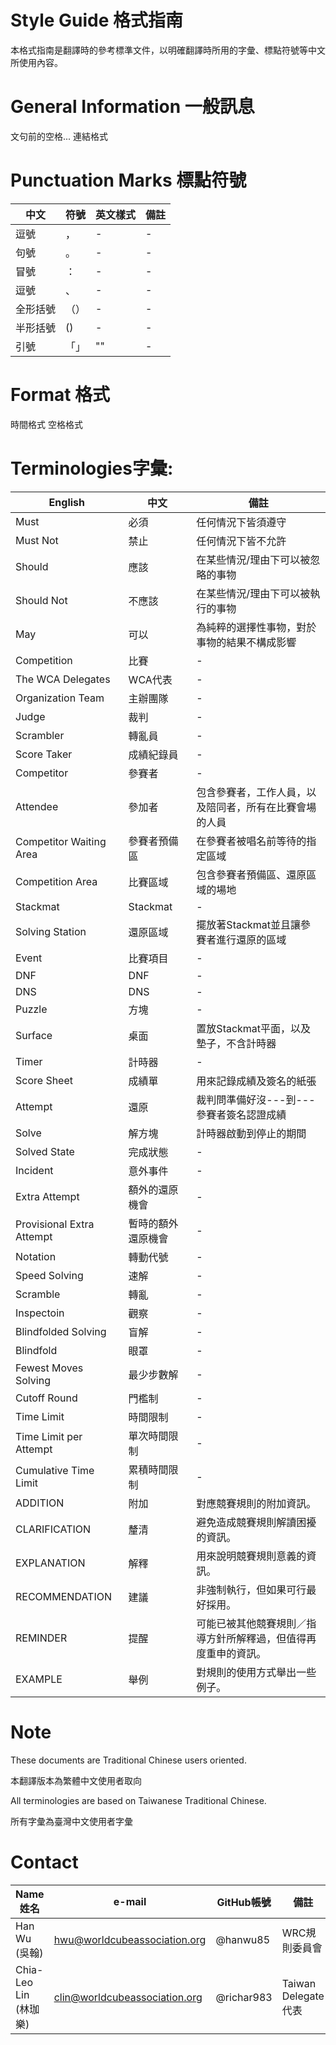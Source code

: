 # Style Guide 格式指南
本格式指南是翻譯時的參考標準文件，以明確翻譯時所用的字彙、標點符號等中文所使用內容。

# General Information 一般訊息
文句前的空格...
連結格式

# Punctuation Marks 標點符號
| 中文 | 符號 | 英文樣式 | 備註 |
|-|-|-|-|
|逗號|，|-|-|
|句號|。|-|-|
|冒號|：|-|-|
|逗號|、|-|-|
|全形括號|（）|-|-|
|半形括號|()|-|-|
|引號|「」|""|-|

# Format 格式
時間格式
空格格式

# Terminologies字彙:

| English | 中文 | 備註 |
|-|-|-|
|Must|必須|任何情況下皆須遵守|
|Must Not|禁止|任何情況下皆不允許|
|Should|應該|在某些情況/理由下可以被忽略的事物|
|Should Not|不應該|在某些情況/理由下可以被執行的事物|
|May|可以|為純粹的選擇性事物，對於事物的結果不構成影響|
|Competition|比賽|-|
|The WCA Delegates|WCA代表|-|
|Organization Team|主辦團隊|-|
|Judge|裁判|-|
|Scrambler|轉亂員|-|
|Score Taker|成績紀錄員|-|
|Competitor|參賽者|-|
|Attendee|參加者|包含參賽者，工作人員，以及陪同者，所有在比賽會場的人員|
|Competitor Waiting Area|參賽者預備區|在參賽者被唱名前等待的指定區域|
|Competition Area|比賽區域|包含參賽者預備區、還原區域的場地|
|Stackmat|Stackmat|-|
|Solving Station|還原區域|擺放著Stackmat並且讓參賽者進行還原的區域|
|Event|比賽項目|-|
|DNF|DNF|-|
|DNS|DNS|-|
|Puzzle|方塊|-|
|Surface|桌面|置放Stackmat平面，以及墊子，不含計時器|
|Timer|計時器|-|
|Score Sheet|成績單|用來記錄成績及簽名的紙張|
|Attempt|還原|裁判問準備好沒---到---參賽者簽名認證成績|
|Solve|解方塊|計時器啟動到停止的期間|
|Solved State|完成狀態|-|
|Incident|意外事件|-|
|Extra Attempt|額外的還原機會|-|
|Provisional Extra Attempt|暫時的額外還原機會|-|
|Notation|轉動代號|-|
|Speed Solving|速解|-|
|Scramble|轉亂|-|
|Inspectoin|觀察|-|
|Blindfolded Solving|盲解|-|
|Blindfold|眼罩|-|
|Fewest Moves Solving |最少步數解|-|
|Cutoff Round|門檻制|-|
|Time Limit|時間限制|-|
|Time Limit per Attempt|單次時間限制|-|
|Cumulative Time Limit|累積時間限制|-|
|ADDITION|附加|對應競賽規則的附加資訊。|
|CLARIFICATION|釐清|避免造成競賽規則解讀困擾的資訊。|
|EXPLANATION|解釋|用來說明競賽規則意義的資訊。|
|RECOMMENDATION|建議|非強制執行，但如果可行最好採用。|
|REMINDER|提醒|可能已被其他競賽規則／指導方針所解釋過，但值得再度重申的資訊。|
|EXAMPLE|舉例|對規則的使用方式舉出一些例子。|

# Note
These documents are Traditional Chinese users oriented.

本翻譯版本為繁體中文使用者取向

All terminologies are based on Taiwanese Traditional Chinese.

所有字彙為臺灣中文使用者字彙

# Contact
|Name姓名|e-mail|GitHub帳號|備註|
|-|-|-|-|
|Han Wu (吳翰) |hwu@worldcubeassociation.org|@hanwu85|WRC規則委員會|
|Chia-Leo Lin (林珈樂)|clin@worldcubeassociation.org|@richar983|Taiwan Delegate代表|
